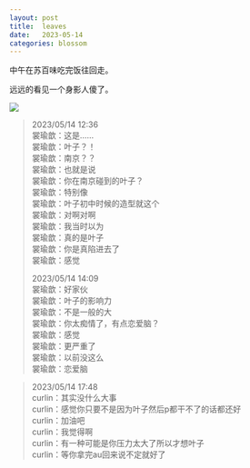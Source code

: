 ```yaml
---
layout: post
title:  leaves
date:   2023-05-14
categories: blossom
---
```


中午在苏百味吃完饭往回走。

远远的看见一个身影人傻了。

![](https://lyccrius.oss-cn-beijing.aliyuncs.com/asset/2023-05-14-leaves.jpg)

>   2023/05/14 12:36  
>   裳瑜歆：这是……  
>   裳瑜歆：叶子？！  
>   裳瑜歆：南京？？  
>   裳瑜歆：也就是说  
>   裳瑜歆：你在南京碰到的叶子？  
>   裳瑜歆：特别像  
>   裳瑜歆：叶子初中时候的造型就这个  
>   裳瑜歆：对啊对啊  
>   裳瑜歆：我当时以为  
>   裳瑜歆：真的是叶子  
>   裳瑜歆：你是真陷进去了  
>   裳瑜歆：感觉  
>   
>   2023/05/14 14:09  
>   裳瑜歆：好家伙  
>   裳瑜歆：叶子的影响力  
>   裳瑜歆：不是一般的大  
>   裳瑜歆：你太痴情了，有点恋爱脑？  
>   裳瑜歆：感觉  
>   裳瑜歆：更严重了  
>   裳瑜歆：以前没这么  
>   裳瑜歆：恋爱脑  

>   2023/05/14 17:48  
>   curlin：其实没什么大事  
>   curlin：感觉你只要不是因为叶子然后p都干不了的话都还好  
>   curlin：加油吧  
>   curlin：我觉得啊  
>   curlin：有一种可能是你压力太大了所以才想叶子  
>   curlin：等你拿完au回来说不定就好了  